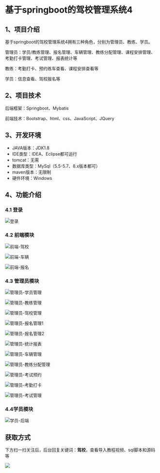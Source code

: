 # 基于springboot的驾校管理系统4



## 1、项目介绍

基于springboot的驾校管理系统4拥有三种角色，分别为管理员、教练、学员。

管理员：学员/教练管理、报名管理、车辆管理、教练分配管理、课程安排管理、考勤打卡管理、考试管理、报表统计等

教练：考勤打卡、预约练车查看、课程安排查看等

学员：信息查看、驾校报名等


## 2、项目技术

后端框架：Springboot、Mybatis

前端技术：Bootstrap、html、css、JavaScript、JQuery

## 3、开发环境

- JAVA版本：JDK1.8
- IDE类型：IDEA、Eclipse都可运行
- tomcat：无需
- 数据库类型：MySql（5.5-5.7、8.x版本都可） 
- maven版本：无限制
- 硬件环境：Windows


## 4、功能介绍

### 4.1 登录

![登录](https://www.codeshop.fun/%20Typora-Images/202309191733949.jpg)

### 4.2 前端模块

![前端-驾校](https://www.codeshop.fun/%20Typora-Images/202309191734453.jpg)

![前端-车辆](https://www.codeshop.fun/%20Typora-Images/202309191734451.jpg)

![前端-报名](https://www.codeshop.fun/%20Typora-Images/202309191734340.jpg)

### 4.3 管理员模块

![管理员-学员管理](https://www.codeshop.fun/%20Typora-Images/202309191734350.jpg)

![管理员-教练管理](https://www.codeshop.fun/%20Typora-Images/202309191734019.jpg)

![管理员-驾校管理](https://www.codeshop.fun/%20Typora-Images/202309191734337.jpg)

![管理员-报名管理1](https://www.codeshop.fun/%20Typora-Images/202309191734479.jpg)

![管理员-报名管理2](https://www.codeshop.fun/%20Typora-Images/202309191734893.jpg)

![管理员-统计报表](https://www.codeshop.fun/%20Typora-Images/202309191734238.jpg)

![管理员-车辆管理](https://www.codeshop.fun/%20Typora-Images/202309191734435.jpg)

![管理员-教练分配管理](https://www.codeshop.fun/%20Typora-Images/202309191734583.jpg)

![管理员-考试预约](https://www.codeshop.fun/%20Typora-Images/202309191734508.jpg)

![管理员-考勤打卡](https://www.codeshop.fun/%20Typora-Images/202309191734489.jpg)

![管理员-考试管理](https://www.codeshop.fun/%20Typora-Images/202309191734730.jpg)

### 4.4学员模块

![学员-后端](https://www.codeshop.fun/%20Typora-Images/202309191735834.jpg)

## 获取方式

下方扫一扫关注后，后台回复关键词：**驾校**，查看导入教程视频、sql脚本和源码等

 ![](https://www.codeshop.fun/Typora-Images/202205281253739.png)
